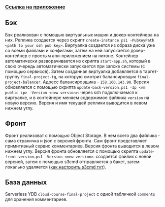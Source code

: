 ### [Ссылка на приложение](http://comment-service.storage.yandexcloud.net/index.html)

## Бэк
Бэк реализован с помощью виртуальных машин и докер-контейнера на них. Реплика создается через скрипт `create-instance.ps1 -PubKeyPath <path to your ssh pub key>`.  Виртуалка создается из образа диска уже со всеми файлами и конфигами, затем на ней запускается докер-контейнер с простым апи-приложением на питоне. Контейнер автоматически разворачивается из скрипта `start-app.sh`, который в свою очередь автоматически запускается при запске системы (с помощью сервисов). Затем созданная виртуалка добавляется в таргет-группу `final-project-tg`, на которую смотрит балансировщик `final-project-balancer`. Адресс балансировщика - `158.160.143.98`.
Версия обновляется с помощью скрипта `update-back-version.ps1 -Ip <vm public ip> -Version <new version>`: через ssh подключаемся к виртуалке, и в контейнере меняем содержимое файлика `version` на новую версию. Версия и имя текущей реплики выводится в левом нижнем углу.
## Фронт
Фронт реализоват с помощью Object Storage. В нем всего два файлика - сама страничка и json с версией фронта. Сам фронт представляет примитивный сервис комментариев. Версия фронта выводится в левом нижнем углу. Версия фронта обновляется с помощью скрипта `update-front-version.ps1 -Version <new version>`: создается файлик с новой версией, затем с помощью s3cmd отправляется в бакет, затем локально удаляется ([как настроить s3cmd тут](https://cloud.yandex.ru/ru/docs/storage/tools/s3cmd)). 
## База данных
Serverless YDB `cloud-course-final-project` с одной табличкой `comments` для хранения комментариев.